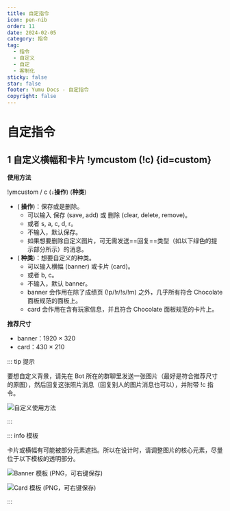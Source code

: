```yaml
---
title: 自定指令
icon: pen-nib
order: 11
date: 2024-02-05
category: 指令
tag:
  - 指令
  - 自定义
  - 自定
  - 客制化
sticky: false
star: false
footer: Yumu Docs - 自定指令
copyright: false
---
```

# 自定指令

## <HopeIcon icon="pen"/> 1 自定义横幅和卡片 !ymcustom (!c) {id=custom}

**使用方法**

!ymcustom / c (**`:`操作**) (**种类**)
- (**<HopeIcon icon="table-list"/> 操作**)：保存或是删除。
  - 可以输入 <HopeIcon icon="download"/> 保存 (save, add) 或 <HopeIcon icon="trash-can"/> 删除 (clear, delete, remove)。
  - 或者 s, a, c, d, r。
  - 不输入，默认保存。
  - 如果想要删除自定义图片，可无需发送==回复==类型（如以下绿色的提示部分所示）的消息。
- (**<HopeIcon icon="table-list"/> 种类**)：想要自定义的种类。
  - 可以输入横幅 (banner) 或卡片 (card)。
  - 或者 b, c。
  - 不输入，默认 banner。
  - banner 会作用在除了成绩页 (!p/!r/!s/!m) 之外，几乎所有符合 Chocolate 面板规范的面板上。
  - card 会作用在含有玩家信息，并且符合 Chocolate 面板规范的卡片上。

**推荐尺寸**

- banner：1920 × 320
- card：430 × 210

::: tip 提示

要想自定义背景，请先在 Bot 所在的群聊里发送一张图片（最好是符合推荐尺寸的原图），然后回复这张照片消息（回复别人的图片消息也可以），并附带 !c 指令。

![自定义使用方法](https://yumemuzi.s-ul.eu/yumu/HgtLWwNH)

:::

::: info 模板

卡片或横幅有可能被部分元素遮挡。所以在设计时，请调整图片的核心元素，尽量位于以下模板的透明部分。

![Banner 模板 (PNG，可右键保存)](https://yumemuzi.s-ul.eu/yumu/JztLOLfu)

![Card 模板 (PNG，可右键保存)](https://yumemuzi.s-ul.eu/yumu/iok8u05z)

:::
